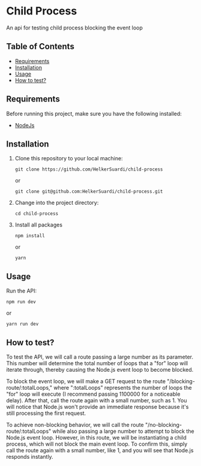 # Child Process

An api for testing child process blocking the event loop

## Table of Contents

- [Requirements](#requirements)
- [Installation](#installation)
- [Usage](#usage)
- [How to test?](#how-to-test)

## Requirements

Before running this project, make sure you have the following installed:

- [NodeJs](https://nodejs.org)

## Installation

1. Clone this repository to your local machine:

   ```
   git clone https://github.com/HelkerSuardi/child-process
   ```
   or

   ```
   git clone git@github.com:HelkerSuardi/child-process.git
   ```

2. Change into the project directory:

   ```
   cd child-process
   ```

3. Install all packages

   ```
   npm install
   ```
    or
   ```
   yarn
   ```
## Usage
Run the API:
```
npm run dev
```
or
```
yarn run dev
```
## How to test?
To test the API, we will call a route passing a large number as its parameter. This number will determine the total number of loops that a "for" loop will iterate through, thereby causing the Node.js event loop to become blocked.

To block the event loop, we will make a GET request to the route "/blocking-route/:totalLoops," where ":totalLoops" represents the number of loops the "for" loop will execute (I recommend passing 1100000 for a noticeable delay). After that, call the route again with a small number, such as 1. You will notice that Node.js won't provide an immediate response because it's still processing the first request.

To achieve non-blocking behavior, we will call the route "/no-blocking-route/:totalLoops" while also passing a large number to attempt to block the Node.js event loop. However, in this route, we will be instantiating a child process, which will not block the main event loop. To confirm this, simply call the route again with a small number, like 1, and you will see that Node.js responds instantly.